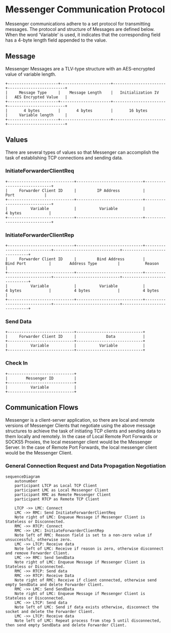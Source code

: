 # Messenger Communication Protocol

Messenger communications adhere to a set protocol for transmitting messages. The protocol and structure of Messages are defined below.
When the word 'Variable' is used, it indicates that the corresponding field has a 4-byte length field appended to the value.

## Message

Messenger Messages are a TLV-type structure with an AES-encrypted value of variable length. 

```
+----------------------+----------------------+-----------------------+-------------------------+
|     Message Type     |    Message Length    |   Initialization IV   |   AES Encrypted Value   |
+----------------------+----------------------+-----------------------+-------------------------+
|       4 bytes        |       4 bytes        |       16 bytes        |     Variable length     |
+----------------------+----------------------+-----------------------+-------------------------+
```

## Values

There are several types of values so that Messenger can accomplish the task of establishing TCP connections and sending
data. 

### InitiateForwarderClientReq

```
+-----------------------------+-----------------------------+-----------------------------+
|     Forwarder Client ID     |         IP Address          |            Port             |
+-----------------------------+-----------------------------+-----------------------------+
|          Variable           |          Variable           |          4 bytes            |
+-----------------------------+-----------------------------+-----------------------------+
```

### InitiateForwarderClientRep

```
+-----------------------------+-----------------------------+-----------------------------+-----------------------------+-----------------------------+
|     Forwarder Client ID     |         Bind Address        |          Bind Port          |        Address Type         |           Reason            |
+-----------------------------+-----------------------------+-----------------------------+-----------------------------+-----------------------------+
|          Variable           |          Variable           |          4 bytes            |          4 bytes            |          4 bytes            |
+-----------------------------+-----------------------------+-----------------------------+-----------------------------+-----------------------------+
```

### Send Data

```
+-----------------------------+-----------------------------+
|     Forwarder Client ID     |             Data            |
+-----------------------------+-----------------------------+
|          Variable           |          Variable           |
+-----------------------------+-----------------------------+
```

### Check In

```
+-----------------------------+
|        Messenger ID         |
+-----------------------------+
|          Variable           |
+-----------------------------+
```

## Communication Flows

Messenger is a client-server application, so there are local and remote versions of Messenger Clients that negotiate using the above message structures to achieve the task of
initiating TCP clients and sending data to them locally and remotely. In the case of Local Remote Port Forwards or SOCKS5 Proxies, the local messenger client would be the Messenger Server. 
In the case of Remote Port Forwards, the local messenger client would be the Messenger Client. 

### General Connection Request and Data Propagation Negotiation

```mermaid
sequenceDiagram
    autonumber
    participant LTCP as Local TCP Client
    participant LMC as Local Messenger Client
    participant RMC as Remote Messenger Client
    participant RTCP as Remote TCP Client

    LTCP ->> LMC: Connect
    LMC ->> RMC: Send InitiateForwarderClientReq
    Note right of LMC: Enqueue Message if Messenger Client is Stateless or Disconnected.
    RMC ->> RTCP: Connect
    RMC ->> LMC: InitiateForwarderClientRep
    Note left of RMC: Reason field is set to a non-zero value if unsuccessful, otherwise zero. 
    LMC ->> LTCP: Receive data
    Note left of LMC: Receive if reason is zero, otherwise disconnect and remove Forwarder Client.
    LMC ->> RMC: Send SendData
    Note right of LMC: Enqueue Message if Messenger Client is Stateless or Disconnected.
    RMC ->> RTCP: Send data
    RMC ->> RTCP: Receive Data
    Note right of RMC: Receive if client connected, otherwise send empty SendData and delete Forwarder Client. 
    RMC ->> LMC: Send SendData
    Note right of LMC: Enqueue Message if Messenger Client is Stateless or Disconnected.
    LMC ->> LTCP: Send data
    Note left of LMC: Send if data exists otherwise, disconnect the socket and delete the Forwarder Client.
    LMC ->> LTCP: Receive data
    Note left of LMC: Repeat process from step 5 until disconnected, then send empty SendData and delete Forwarder Client.
```
